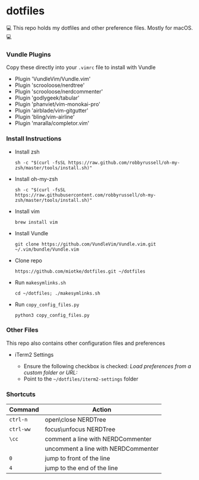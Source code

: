 # dotfiles

💻 This repo holds my dotfiles and other preference files. Mostly for macOS. 💻


### Vundle Plugins
Copy these directly into your `.vimrc` file to install with Vundle
* Plugin 'VundleVim/Vundle.vim'
* Plugin 'scrooloose/nerdtree'
* Plugin 'scrooloose/nerdcommenter'
* Plugin 'godlygeek/tabular'
* Plugin 'phanviet/vim-monokai-pro'
* Plugin 'airblade/vim-gitgutter'
* Plugin 'bling/vim-airline'
* Plugin 'maralla/completor.vim'

### Install Instructions
* Install zsh

	`sh -c "$(curl -fsSL https://raw.github.com/robbyrussell/oh-my-zsh/master/tools/install.sh)"`

* Install oh-my-zsh

	`sh -c "$(curl -fsSL https://raw.githubusercontent.com/robbyrussell/oh-my-zsh/master/tools/install.sh)"`

* Install vim

	`brew install vim`

* Install Vundle

	`git clone https://github.com/VundleVim/Vundle.vim.git ~/.vim/bundle/Vundle.vim`

* Clone repo

	`https://github.com/miotke/dotfiles.git ~/dotfiles`

* Run `makesymlinks.sh`

	`cd ~/dotfiles; ./makesymlinks.sh`

* Run `copy_config_files.py`

	`python3 copy_config_files.py`

### Other Files
This repo also contains other configuration files and preferences

* iTerm2 Settings

	* Ensure the following checkbox is checked: _Load preferences from a custom folder or URL:_
	* Point to the `~/dotfiles/iterm2-settings` folder


### Shortcuts
| Command   |          Action                     |
|-----------|-------------------------------------|
|`ctrl-n`   | open\close NERDTree                 |
|`ctrl-ww`  | focus\unfocus NERDTree              |
|`\cc`      | comment a line with NERDCommenter   |
|           | uncomment a line with NERDCommenter |
|`0`        | jump to front of the line           |
|`4`        | jump to the end of the line         |


